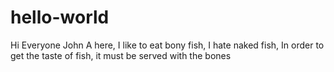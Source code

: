 # hello-world
Hi Everyone
John A here, I like to eat bony fish, I hate naked fish, 
In order to get the taste of fish, it must be served with the bones 
